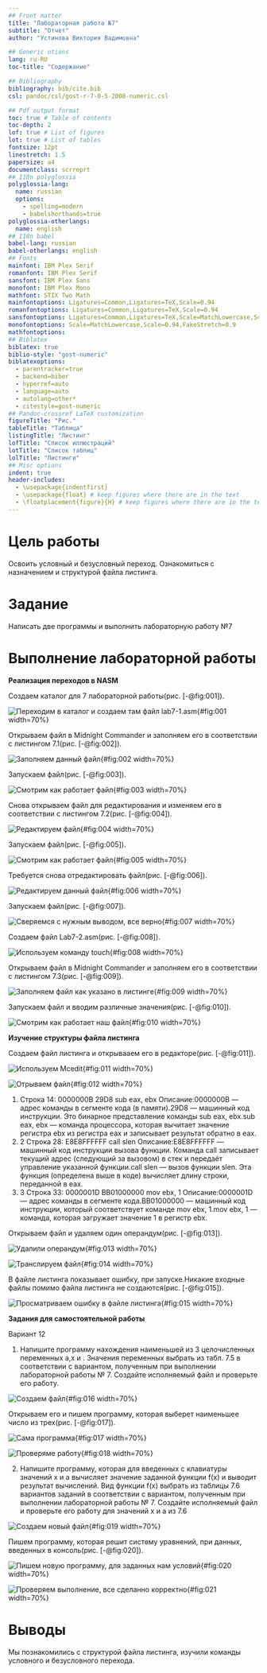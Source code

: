 ```yaml
---
## Front matter
title: "Лабораторная работа №7"
subtitle: "Отчет"
author: "Устинова Виктория Вадимовна"

## Generic otions
lang: ru-RU
toc-title: "Содержание"

## Bibliography
bibliography: bib/cite.bib
csl: pandoc/csl/gost-r-7-0-5-2008-numeric.csl

## Pdf output format
toc: true # Table of contents
toc-depth: 2
lof: true # List of figures
lot: true # List of tables
fontsize: 12pt
linestretch: 1.5
papersize: a4
documentclass: scrreprt
## I18n polyglossia
polyglossia-lang:
  name: russian
  options:
	- spelling=modern
	- babelshorthands=true
polyglossia-otherlangs:
  name: english
## I18n babel
babel-lang: russian
babel-otherlangs: english
## Fonts
mainfont: IBM Plex Serif
romanfont: IBM Plex Serif
sansfont: IBM Plex Sans
monofont: IBM Plex Mono
mathfont: STIX Two Math
mainfontoptions: Ligatures=Common,Ligatures=TeX,Scale=0.94
romanfontoptions: Ligatures=Common,Ligatures=TeX,Scale=0.94
sansfontoptions: Ligatures=Common,Ligatures=TeX,Scale=MatchLowercase,Scale=0.94
monofontoptions: Scale=MatchLowercase,Scale=0.94,FakeStretch=0.9
mathfontoptions:
## Biblatex
biblatex: true
biblio-style: "gost-numeric"
biblatexoptions:
  - parentracker=true
  - backend=biber
  - hyperref=auto
  - language=auto
  - autolang=other*
  - citestyle=gost-numeric
## Pandoc-crossref LaTeX customization
figureTitle: "Рис."
tableTitle: "Таблица"
listingTitle: "Листинг"
lofTitle: "Список иллюстраций"
lotTitle: "Список таблиц"
lolTitle: "Листинги"
## Misc options
indent: true
header-includes:
  - \usepackage{indentfirst}
  - \usepackage{float} # keep figures where there are in the text
  - \floatplacement{figure}{H} # keep figures where there are in the text
---
```


# Цель работы

Освоить условный и безусловный переход. Ознакомиться с назначением и
структурой файла листинга.

# Задание

Написать две программы и выполнить лабораторную работу №7

# Выполнение лабораторной работы

**Реализация переходов в NASM**

Cоздаем каталог для 7 лабораторной работы(рис. [-@fig:001]).

![Переходим в каталог и создаем там файл lab7-1.asm](image/1.jpg){#fig:001 width=70%}

Открываем файл в Midnight Commander и заполняем его в соответствии с листингом 7.1(рис. [-@fig:002]).

![Заполняем данный файл](image/2.jpg){#fig:002 width=70%}

Запускаем файл(рис. [-@fig:003]).

![Смотрим как работает файл](image/3.jpg){#fig:003 width=70%}

Снова открываем файл для редактирования и изменяем его в соответствии с листингом 7.2(рис. [-@fig:004]).

![Редактируем файл](image/4.jpg){#fig:004 width=70%}

Запускаем файл(рис. [-@fig:005]).

![Смотрим как работает файл](image/5.jpg){#fig:005 width=70%}

Требуется снова отредактировать файл(рис. [-@fig:006]).

![Редактируем данный файл](image/6.jpg){#fig:006 width=70%}

Запускаем файл(рис. [-@fig:007]).

![Сверяемся с нужным выводом, все верно ](image/7.jpg){#fig:007 width=70%}

Создаем файл Lab7-2.asm(рис. [-@fig:008]).

![Используем команду touch](image/8.jpg){#fig:008 width=70%}

Открываем файл в Midnight Commander и заполняем его в соответствии с листингом 7.3(рис. [-@fig:009]).

![Заполняем файл как указано в листинге](image/9.jpg){#fig:009 width=70%}

Запускаем файл и вводим различные значения(рис. [-@fig:010]).

![Смотрим как работает наш файл](image/10.jpg){#fig:010 width=70%}

**Изучение структуры файла листинга**

Создаем файл листинга и открывааем его в редакторе(рис. [-@fig:011]).

![Используем Mcedit](image/11.jpg){#fig:011 width=70%}

![Отрываем файл](image/12.jpg){#fig:012 width=70%}

1. Строка 14: 0000000B 29D8 sub eax, ebx
Описание:0000000B — адрес команды в сегменте кода (в памяти).29D8 — машинный код инструкции. Это бинарное представление команды sub eax, ebx.sub eax, ebx — команда процессора, которая вычитает значение регистра ebx из регистра eax и записывает результат обратно в eax.
2. 2 Строка 28: E8E8FFFFFF call slen
Описание:E8E8FFFFFF — машинный код инструкции вызова функции. Команда call записывает текущий адрес (следующий за вызовом) в стек и передаёт управление указанной функции.call slen — вызов функции slen. Эта функция (определена выше в коде) вычисляет длину строки, переданной в eax.
3. 3 Строка 33: 0000001D BB01000000 mov ebx, 1
Описание:0000001D — адрес команды в сегменте кода.BB01000000 — машинный код инструкции, который соответствует команде mov ebx, 1.mov ebx, 1 — команда, которая загружает значение 1 в регистр ebx.

Открываем файл и удаляем один операндум(рис. [-@fig:013]). 

![Удалили операндум](image/13.jpg){#fig:013 width=70%}

![Транслируем файл](image/14.jpg){#fig:014 width=70%}

В файле листинга показывает ошибку, при запуске.Никакие входные файлы помимо файла листинга не создаются(рис. [-@fig:015]). 

![Просматриваем ошибку в файле листинга](image/15.jpg){#fig:015 width=70%}

**Задания для самостоятельной работы**

Вариант 12

1. Напишите программу нахождения наименьшей из 3 целочисленных переменных а,х и .
Значения переменных выбрать из табл. 7.5 в соответствии с вариантом, полученным
при выполнении лабораторной работы № 7. Создайте исполняемый файл и проверьте
его работу.

![Создаем файл](image/16.jpg){#fig:016 width=70%}

Открываем его и пишем программу, которая выберет наименьшее число из
трех(рис. [-@fig:017]).

![Сама программа](image/17.jpg){#fig:017 width=70%}

![Проверяме работу](image/18.jpg){#fig:018 width=70%}

2. Напишите программу, которая для введенных с клавиатуры значений x и a вычисляет
значение заданной функции f(x) и выводит результат вычислений. Вид функции f(x)
выбрать из таблицы 7.6 вариантов заданий в соответствии с вариантом, полученным
при выполнении лабораторной работы № 7. Создайте исполняемый файл и проверьте
его работу для значений x и a из 7.6

![Создаем новый файл](image/19.jpg){#fig:019 width=70%}

Пишем программу, которая решит систему уравнений, при данных, введенных в консоль(рис. [-@fig:020]).

![Пишем новую программу, для заданных нам условий](image/20.jpg){#fig:020 width=70%}

![Проверяем выполнение, все сделанно корректно](image/21.jpg){#fig:021 width=70%}

# Выводы

Мы познакомились с структурой файла листинга, изучили команды условного
и безусловного перехода.

